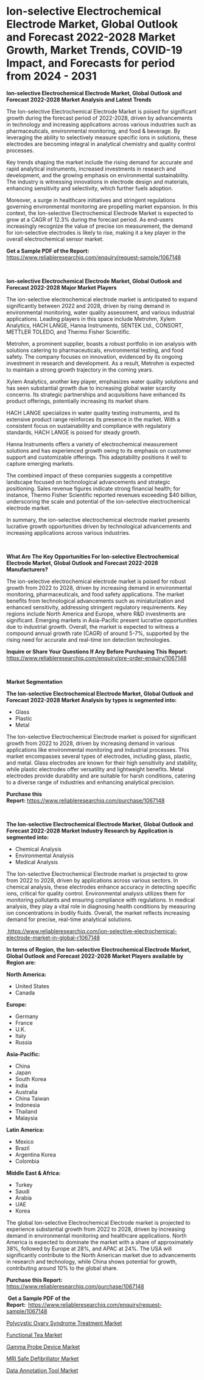 <p><h1>Ion-selective Electrochemical Electrode Market, Global Outlook and Forecast 2022-2028 Market Growth, Market Trends, COVID-19 Impact, and Forecasts for period from 2024 - 2031</h1></p><p><strong>Ion-selective Electrochemical Electrode Market, Global Outlook and Forecast 2022-2028 Market Analysis and Latest Trends</strong></p>
<p><p>The Ion-selective Electrochemical Electrode Market is poised for significant growth during the forecast period of 2022-2028, driven by advancements in technology and increasing applications across various industries such as pharmaceuticals, environmental monitoring, and food & beverage. By leveraging the ability to selectively measure specific ions in solutions, these electrodes are becoming integral in analytical chemistry and quality control processes.</p><p>Key trends shaping the market include the rising demand for accurate and rapid analytical instruments, increased investments in research and development, and the growing emphasis on environmental sustainability. The industry is witnessing innovations in electrode design and materials, enhancing sensitivity and selectivity, which further fuels adoption.</p><p>Moreover, a surge in healthcare initiatives and stringent regulations governing environmental monitoring are propelling market expansion. In this context, the Ion-selective Electrochemical Electrode Market is expected to grow at a CAGR of 12.3% during the forecast period. As end-users increasingly recognize the value of precise ion measurement, the demand for ion-selective electrodes is likely to rise, making it a key player in the overall electrochemical sensor market.</p></p>
<p><strong>Get a Sample PDF of the Report:&nbsp;</strong> <a href="https://www.reliableresearchiq.com/enquiry/request-sample/1067148">https://www.reliableresearchiq.com/enquiry/request-sample/1067148</a></p>
<p>&nbsp;</p>
<p><strong>Ion-selective Electrochemical Electrode Market, Global Outlook and Forecast 2022-2028 Major Market Players</strong></p>
<p><p>The ion-selective electrochemical electrode market is anticipated to expand significantly between 2022 and 2028, driven by rising demand in environmental monitoring, water quality assessment, and various industrial applications. Leading players in this space include Metrohm, Xylem Analytics, HACH LANGE, Hanna Instruments, SENTEK Ltd., CONSORT, METTLER TOLEDO, and Thermo Fisher Scientific.</p><p>Metrohm, a prominent supplier, boasts a robust portfolio in ion analysis with solutions catering to pharmaceuticals, environmental testing, and food safety. The company focuses on innovation, evidenced by its ongoing investment in research and development. As a result, Metrohm is expected to maintain a strong growth trajectory in the coming years.</p><p>Xylem Analytics, another key player, emphasizes water quality solutions and has seen substantial growth due to increasing global water scarcity concerns. Its strategic partnerships and acquisitions have enhanced its product offerings, potentially increasing its market share.</p><p>HACH LANGE specializes in water quality testing instruments, and its extensive product range reinforces its presence in the market. With a consistent focus on sustainability and compliance with regulatory standards, HACH LANGE is poised for steady growth.</p><p>Hanna Instruments offers a variety of electrochemical measurement solutions and has experienced growth owing to its emphasis on customer support and customizable offerings. This adaptability positions it well to capture emerging markets.</p><p>The combined impact of these companies suggests a competitive landscape focused on technological advancements and strategic positioning. Sales revenue figures indicate strong financial health; for instance, Thermo Fisher Scientific reported revenues exceeding $40 billion, underscoring the scale and potential of the ion-selective electrochemical electrode market.</p><p>In summary, the ion-selective electrochemical electrode market presents lucrative growth opportunities driven by technological advancements and increasing applications across various industries.</p></p>
<p>&nbsp;</p>
<p><strong>What Are The Key Opportunities For Ion-selective Electrochemical Electrode Market, Global Outlook and Forecast 2022-2028 Manufacturers?</strong></p>
<p><p>The ion-selective electrochemical electrode market is poised for robust growth from 2022 to 2028, driven by increasing demand in environmental monitoring, pharmaceuticals, and food safety applications. The market benefits from technological advancements such as miniaturization and enhanced sensitivity, addressing stringent regulatory requirements. Key regions include North America and Europe, where R&D investments are significant. Emerging markets in Asia-Pacific present lucrative opportunities due to industrial growth. Overall, the market is expected to witness a compound annual growth rate (CAGR) of around 5-7%, supported by the rising need for accurate and real-time ion detection technologies.</p></p>
<p><strong>Inquire or Share Your Questions If Any Before Purchasing This Report:</strong> <a href="https://www.reliableresearchiq.com/enquiry/pre-order-enquiry/1067148">https://www.reliableresearchiq.com/enquiry/pre-order-enquiry/1067148</a></p>
<p>&nbsp;</p>
<p><strong>Market Segmentation</strong></p>
<p><strong>The Ion-selective Electrochemical Electrode Market, Global Outlook and Forecast 2022-2028 Market Analysis by types is segmented into:</strong></p>
<p><ul><li>Glass</li><li>Plastic</li><li>Metal</li></ul></p>
<p><p>The Ion-selective Electrochemical Electrode market is poised for significant growth from 2022 to 2028, driven by increasing demand in various applications like environmental monitoring and industrial processes. This market encompasses several types of electrodes, including glass, plastic, and metal. Glass electrodes are known for their high sensitivity and stability, while plastic electrodes offer versatility and lightweight benefits. Metal electrodes provide durability and are suitable for harsh conditions, catering to a diverse range of industries and enhancing analytical precision.</p></p>
<p><strong>Purchase this Report:&nbsp;</strong><a href="https://www.reliableresearchiq.com/purchase/1067148">https://www.reliableresearchiq.com/purchase/1067148</a></p>
<p>&nbsp;</p>
<p><strong>The Ion-selective Electrochemical Electrode Market, Global Outlook and Forecast 2022-2028 Market Industry Research by Application is segmented into:</strong></p>
<p><ul><li>Chemical Analysis</li><li>Environmental Analysis</li><li>Medical Analysis</li></ul></p>
<p><p>The Ion-selective Electrochemical Electrode market is projected to grow from 2022 to 2028, driven by applications across various sectors. In chemical analysis, these electrodes enhance accuracy in detecting specific ions, critical for quality control. Environmental analysis utilizes them for monitoring pollutants and ensuring compliance with regulations. In medical analysis, they play a vital role in diagnosing health conditions by measuring ion concentrations in bodily fluids. Overall, the market reflects increasing demand for precise, real-time analytical solutions.</p></p>
<p><a href="https://www.reliableresearchiq.com/ion-selective-electrochemical-electrode-market-in-global-r1067148">&nbsp;https://www.reliableresearchiq.com/ion-selective-electrochemical-electrode-market-in-global-r1067148</a></p>
<p><strong>In terms of Region, the Ion-selective Electrochemical Electrode Market, Global Outlook and Forecast 2022-2028 Market Players available by Region are:</strong></p>
<p>
    <p> <strong> North America: </strong>
        <ul>
            <li>United States</li>
            <li>Canada</li>
        </ul>
        </p> 
    <p> <strong> Europe: </strong>
        <ul>
            <li>Germany</li>
            <li>France</li>
            <li>U.K.</li>
            <li>Italy</li>
            <li>Russia</li>
        </ul>
        </p> 
    <p> <strong> Asia-Pacific: </strong>
        <ul>
            <li>China</li>
            <li>Japan</li>
            <li>South Korea</li>
            <li>India</li>
            <li>Australia</li>
            <li>China Taiwan</li>
            <li>Indonesia</li>
            <li>Thailand</li>
            <li>Malaysia</li>
        </ul>
        </p> 
    <p> <strong> Latin America: </strong>
        <ul>
            <li>Mexico</li>
            <li>Brazil</li>
            <li>Argentina Korea</li>
            <li>Colombia</li>
        </ul>
        </p> 
    <p> <strong> Middle East & Africa: </strong>
        <ul>
            <li>Turkey</li>
            <li>Saudi</li>
            <li>Arabia</li>
            <li>UAE</li>
            <li>Korea</li>
        </ul>
    </p>
    </p>
<p><p>The global Ion-selective Electrochemical Electrode market is projected to experience substantial growth from 2022 to 2028, driven by increasing demand in environmental monitoring and healthcare applications. North America is expected to dominate the market with a share of approximately 38%, followed by Europe at 28%, and APAC at 24%. The USA will significantly contribute to the North American market due to advancements in research and technology, while China shows potential for growth, contributing around 10% to the global share.</p></p>
<p><strong>Purchase this Report: </strong><a href="https://www.reliableresearchiq.com/purchase/1067148">https://www.reliableresearchiq.com/purchase/1067148</a></p>
<p>&nbsp;<strong>Get a Sample PDF of the Report:&nbsp;&nbsp;</strong><a href="https://www.reliableresearchiq.com/enquiry/request-sample/1067148">https://www.reliableresearchiq.com/enquiry/request-sample/1067148</a></p>
<p><strong></strong></p>
<p><p><a href="https://www.linkedin.com/pulse/market-trends-global-polycystic-ovary-syndrome-treatment-mwh0c?trackingId=FYlD7M3tRgeVFR%2FTz9iuEA%3D%3D">Polycystic Ovary Syndrome Treatment Market</a></p><p><a href="https://www.linkedin.com/pulse/mapping-functional-tea-market-trends-challenges-breakthroughs-nzhnf?trackingId=ToyUmGpNSgazi1UEt4shuA%3D%3D">Functional Tea Market</a></p><p><a href="https://www.linkedin.com/pulse/global-gamma-probe-device-market-share-growth-opportunities-7jjxe?trackingId=YR%2Fs%2FTC%2FTYSP7N6MF3lduA%3D%3D">Gamma Probe Device Market</a></p><p><a href="https://www.linkedin.com/pulse/global-mri-safe-defibrillator-market-analysis-key-trends-afyye?trackingId=CVNxEBpBSZavBb6ZlrPcIQ%3D%3D">MRI Safe Defibrillator Market</a></p><p><a href="https://www.linkedin.com/pulse/global-data-annotation-tool-market-sector-types-applications-rnfkc?trackingId=rG76gKBJTuWPO4WHvkwNnA%3D%3D">Data Annotation Tool Market</a></p></p>